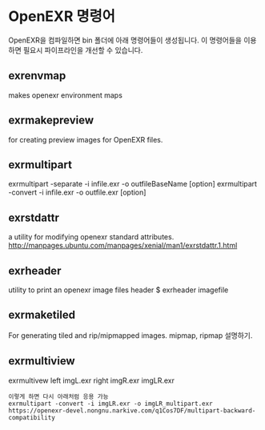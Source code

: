 # OpenEXR 명령어
OpenEXR을 컴파일하면 bin 폴더에 아래 명령어들이 생성됩니다.
이 명령어들을 이용하면 필요시 파이프라인을 개선할 수 있습니다.

## exrenvmap
makes openexr environment maps

## exrmakepreview
for creating preview images for OpenEXR files.

## exrmultipart
exrmultipart -separate -i infile.exr -o outfileBaseName [option]
exrmultipart -convert -i infile.exr -o outfile.exr [option]

## exrstdattr
a utility for modifying openexr standard attributes.
http://manpages.ubuntu.com/manpages/xenial/man1/exrstdattr.1.html

## exrheader
utility to print an openexr image files header
$ exrheader imagefile

## exrmaketiled
For generating tiled and rip/mipmapped images.
mipmap, ripmap 설명하기.

## exrmultiview
exrmultivew left imgL.exr right imgR.exr imgLR.exr

	이렇게 하면 다시 아래처럼 응용 가능
	exrmultipart -convert -i imgLR.exr -o imgLR_multipart.exr
	https://openexr-devel.nongnu.narkive.com/q1Cos7DF/multipart-backward-compatibility